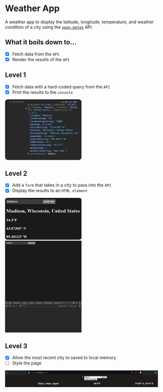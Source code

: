 # Weather App

A weather app to display the latitude, longitude, temperature, and weather condition of a city using the [`open-meteo`](https://open-meteo.com/) API.

## What it boils down to...
- [x] Fetch data from the `API`
- [x] Render the results of the `API`

## Level 1
- [x] Fetch data with a hard-coded query from the `API` 
- [x] Print the results to the `console`

<picture>
    <img alt="Console results for Madison query" src="./assets/images/Madison_Console.png" width=50% height=50% style="border-radius:4%">
</picture>


## Level 2
- [x] Add a `form` that takes in a city to pass into the `API`
- [x] Display the results to an `HTML element`

<picture>
    <img alt="Webpage results for Madison query" src="./assets/images/Madison_Webpage.png" width=50% height=50% style="border-radius:4%">
</picture>

<picture>
    <img alt="GIF of both webpage and console results for Madison, Anchorage, and Edison" src="./assets/images/City_Demo.gif" width=50% height=50%>
</picture>

## Level 3
- [x] Allow the most recent city to saved to local memory
- [ ] Style the page

<picture>
    <img alt="GIF of localstorage that is saved and cleared" src="./assets/images/LocalStorage_Demo.gif" width=100% height=100%>
</picture>